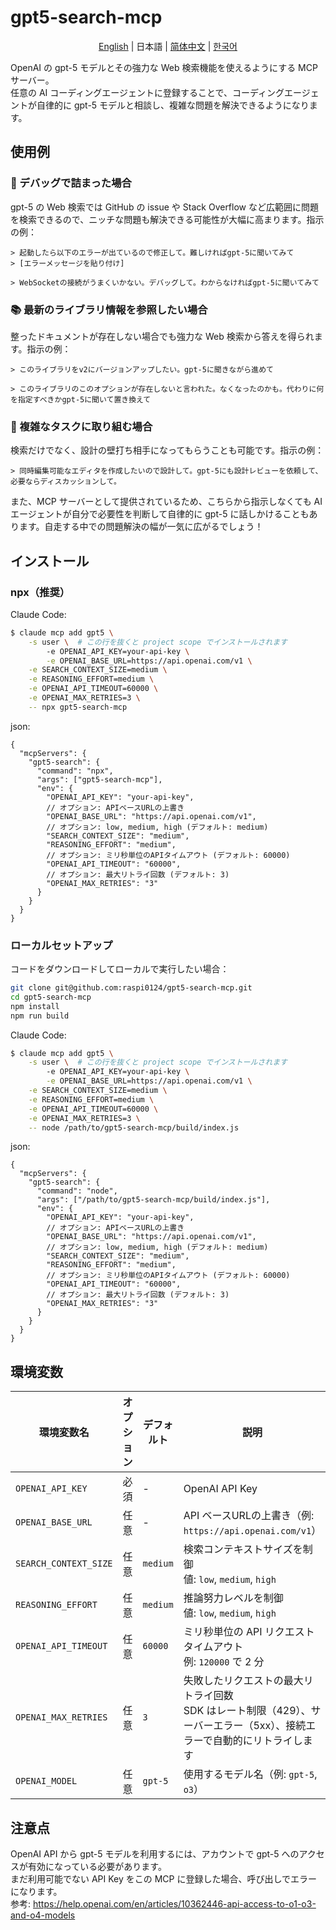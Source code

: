 # gpt5-search-mcp

<div align="center">
  <p><a href="./README.md">English</a> | 日本語 | <a href="./README.zh.md">简体中文</a> | <a href="./README.ko.md">한국어</a></p>

</div>

OpenAI の gpt-5 モデルとその強力な Web 検索機能を使えるようにする MCP サーバー。  
任意の AI コーディングエージェントに登録することで、コーディングエージェントが自律的に gpt-5 モデルと相談し、複雑な問題を解決できるようになります。

## 使用例

### 🐛 デバッグで詰まった場合

gpt-5 の Web 検索では GitHub の issue や Stack Overflow など広範囲に問題を検索できるので、ニッチな問題も解決できる可能性が大幅に高まります。指示の例：

```
> 起動したら以下のエラーが出ているので修正して。難しければgpt-5に聞いてみて
> [エラーメッセージを貼り付け]
```

```
> WebSocketの接続がうまくいかない。デバッグして。わからなければgpt-5に聞いてみて
```

### 📚 最新のライブラリ情報を参照したい場合

整ったドキュメントが存在しない場合でも強力な Web 検索から答えを得られます。指示の例：

```
> このライブラリをv2にバージョンアップしたい。gpt-5に聞きながら進めて
```

```
> このライブラリのこのオプションが存在しないと言われた。なくなったのかも。代わりに何を指定すべきかgpt-5に聞いて置き換えて
```

### 🧩 複雑なタスクに取り組む場合

検索だけでなく、設計の壁打ち相手になってもらうことも可能です。指示の例：

```
> 同時編集可能なエディタを作成したいので設計して。gpt-5にも設計レビューを依頼して、必要ならディスカッションして。
```

また、MCP サーバーとして提供されているため、こちらから指示しなくても AI エージェントが自分で必要性を判断して自律的に gpt-5 に話しかけることもあります。自走する中での問題解決の幅が一気に広がるでしょう！

## インストール

### npx（推奨）

Claude Code:

```sh
$ claude mcp add gpt5 \
	-s user \  # この行を抜くと project scope でインストールされます
		-e OPENAI_API_KEY=your-api-key \
		-e OPENAI_BASE_URL=https://api.openai.com/v1 \
	-e SEARCH_CONTEXT_SIZE=medium \
	-e REASONING_EFFORT=medium \
	-e OPENAI_API_TIMEOUT=60000 \
	-e OPENAI_MAX_RETRIES=3 \
	-- npx gpt5-search-mcp
```

json:

```jsonc
{
  "mcpServers": {
    "gpt5-search": {
      "command": "npx",
      "args": ["gpt5-search-mcp"],
      "env": {
        "OPENAI_API_KEY": "your-api-key",
        // オプション: APIベースURLの上書き
        "OPENAI_BASE_URL": "https://api.openai.com/v1",
        // オプション: low, medium, high (デフォルト: medium)
        "SEARCH_CONTEXT_SIZE": "medium",
        "REASONING_EFFORT": "medium",
        // オプション: ミリ秒単位のAPIタイムアウト (デフォルト: 60000)
        "OPENAI_API_TIMEOUT": "60000",
        // オプション: 最大リトライ回数 (デフォルト: 3)
        "OPENAI_MAX_RETRIES": "3"
      }
    }
  }
}
```

### ローカルセットアップ

コードをダウンロードしてローカルで実行したい場合：

```bash
git clone git@github.com:raspi0124/gpt5-search-mcp.git
cd gpt5-search-mcp
npm install
npm run build
```

Claude Code:

```sh
$ claude mcp add gpt5 \
	-s user \  # この行を抜くと project scope でインストールされます
		-e OPENAI_API_KEY=your-api-key \
		-e OPENAI_BASE_URL=https://api.openai.com/v1 \
	-e SEARCH_CONTEXT_SIZE=medium \
	-e REASONING_EFFORT=medium \
	-e OPENAI_API_TIMEOUT=60000 \
	-e OPENAI_MAX_RETRIES=3 \
	-- node /path/to/gpt5-search-mcp/build/index.js
```

json:

```jsonc
{
  "mcpServers": {
    "gpt5-search": {
      "command": "node",
      "args": ["/path/to/gpt5-search-mcp/build/index.js"],
      "env": {
        "OPENAI_API_KEY": "your-api-key",
        // オプション: APIベースURLの上書き
        "OPENAI_BASE_URL": "https://api.openai.com/v1",
        // オプション: low, medium, high (デフォルト: medium)
        "SEARCH_CONTEXT_SIZE": "medium",
        "REASONING_EFFORT": "medium",
        // オプション: ミリ秒単位のAPIタイムアウト (デフォルト: 60000)
        "OPENAI_API_TIMEOUT": "60000",
        // オプション: 最大リトライ回数 (デフォルト: 3)
        "OPENAI_MAX_RETRIES": "3"
      }
    }
  }
}
```

## 環境変数

| 環境変数名            | オプション | デフォルト | 説明                                                                                                                       |
| --------------------- | ---------- | ---------- | -------------------------------------------------------------------------------------------------------------------------- |
| `OPENAI_API_KEY`      | 必須       | -          | OpenAI API Key                                                                                                             |
| `OPENAI_BASE_URL`     | 任意       | -          | API ベースURLの上書き（例: `https://api.openai.com/v1`）                                                                    |
| `SEARCH_CONTEXT_SIZE` | 任意       | `medium`   | 検索コンテキストサイズを制御<br>値: `low`, `medium`, `high`                                                                |
| `REASONING_EFFORT`    | 任意       | `medium`   | 推論努力レベルを制御<br>値: `low`, `medium`, `high`                                                                        |
| `OPENAI_API_TIMEOUT`  | 任意       | `60000`    | ミリ秒単位の API リクエストタイムアウト<br>例: `120000` で 2 分                                                            |
| `OPENAI_MAX_RETRIES`  | 任意       | `3`        | 失敗したリクエストの最大リトライ回数<br>SDK はレート制限（429）、サーバーエラー（5xx）、接続エラーで自動的にリトライします |
| `OPENAI_MODEL`        | 任意       | `gpt-5`    | 使用するモデル名（例: `gpt-5`, `o3`）                                                                                      |

## 注意点

OpenAI API から gpt-5 モデルを利用するには、アカウントで gpt-5 へのアクセスが有効になっている必要があります。  
まだ利用可能でない API Key をこの MCP に登録した場合、呼び出しでエラーになります。  
参考: https://help.openai.com/en/articles/10362446-api-access-to-o1-o3-and-o4-models
